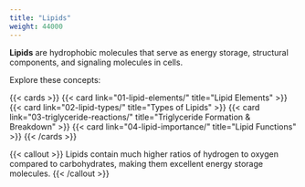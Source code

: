 ```yaml
---
title: "Lipids"
weight: 44000
---
```


**Lipids** are hydrophobic molecules that serve as energy storage, structural components, and signaling molecules in cells.

Explore these concepts:

{{< cards >}}
  {{< card link="01-lipid-elements/" title="Lipid Elements" >}}
  {{< card link="02-lipid-types/" title="Types of Lipids" >}}
  {{< card link="03-triglyceride-reactions/" title="Triglyceride Formation & Breakdown" >}}
  {{< card link="04-lipid-importance/" title="Lipid Functions" >}}
{{< /cards >}}

{{< callout >}}
Lipids contain much higher ratios of hydrogen to oxygen compared to carbohydrates, making them excellent energy storage molecules.
{{< /callout >}}